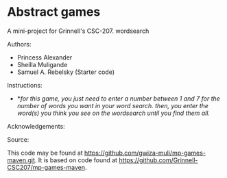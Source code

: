 # Abstract games

A mini-project for Grinnell's CSC-207. wordsearch

Authors:

* Princess Alexander
* Sheilla Muligande
* Samuel A. Rebelsky (Starter code)

Instructions:

* **for this game, you just need to enter a number between 1 and 7 for the number of words you want in your word search. then, you enter the word(s) you think you see
    on the wordsearch until you find them all.*

Acknowledgements:

Source:

This code may be found at https://github.com/gwiza-muli/mp-games-maven.git. It is based on code found at <https://github.com/Grinnell-CSC207/mp-games-maven>.
